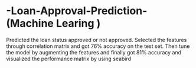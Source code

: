 # -Loan-Approval-Prediction-(Machine Learing )
Predicted the loan status approved or not approved. Selected the features through correlation matrix and got 76% accuracy on the test set. Then tune the model by augmenting the features and finally got 81% accuracy and visualized the performance matrix by using seabird 
